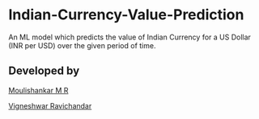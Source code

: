 # Indian-Currency-Value-Prediction

An ML model which predicts the value of Indian Currency for a US Dollar (INR per USD) over the given period of time.

## Developed by

[Moulishankar M R](https://github.com/Moulishankar10)

[Vigneshwar Ravichandar](https://github.com/ToastCoder)

